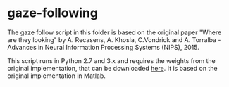 # gaze-following

The gaze follow script in this folder is based on the original paper "Where are they looking" by A. Recasens, A. Khosla, C.Vondrick and A. Torralba - Advances in Neural Information Processing Systems (NIPS), 2015. 

This script runs in Python 2.7 and 3.x and requires the weights from the original implementation, that can be downloaded [here](http://gazefollow.csail.mit.edu). 
It is based on the original implementation in Matlab. 

